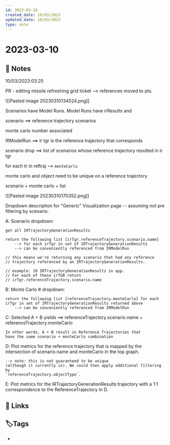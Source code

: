 ```yaml
---
id: 2023-03-10
created_date: 10/03/2023
updated_date: 10/03/2023
type: note
---
```


# 2023-03-10

## 📝 Notes

10/03/2023:03:25

PR - editing missile refreshing grid ticket --> references moved to pts.

![[Pasted image 20230310134524.png]]

Scenarios have Model Runs. Model Runs have irResults and

scenario ==> reference trajectory scenarios

monte carlo number associated

IRModelRun ==> ir tgr is the reference trajectory that corresponds

scenario drop ==> list of scenarios whose reference trajectory resulted in ir tgr

for each tr in reftraj --> `monteCarlo`

monte carlo and object need to be unique on a reference trajectory

scenario + monte carlo + list

![[Pasted image 20230310170352.png]]

Dropdown description for "Generic" Visualization page -- assuming not pre filtering by scenario. 

A: Scenario dropdown:

	get all IRTrajectoryGenerationResults

	return the following list [irTgr.referenceTrajectory.scenario.name] 
		--> for each irTgr in set of IRTrajectoryGenerationResults 
		--> can be conveniently referenced from IRModelRun

	// this means we're returning any scenario that had any reference 
	// trajectory referenced by an IRTrajectoryGenerationResults. 

	// example: 10 IRTrajectoryGenerationResults in app. 
	// For each of these irTGR return 
	// irTgr.referenceTrajectory.scenario.name

B: Monte Carlo # dropdown:

	return the following list [referenceTrajectory.monteCarlo] for each 
	irTgr in set of IRTrajectoryGenerationResults returned above
		--> can be conveniently referenced from IRModelRun 

C: Selected A + B yields ==> referenceTrajectory.scenario.name + referenceTrajectory.monteCarlo 

	In other words, A + B result in Reference Trajectories that 
	have the same scenario + monteCarlo combination

D: Plot metrics for the reference trajectory that is mapped by 
   the intersection of scenario.name and monteCarlo in the top graph.

	--> note: this is not guaranteed to be unique 
	(although it currently is). We could then apply additional filtering by
	`referenceTrajectory.objectType`.

E: Plot metrics for the IRTrajectoryGenerationResults trajectory 
   with a 1:1 correspondence to the ReferenceTrajectory in D. 


## 🔗 Links

## **🏷️Tags**

- 
